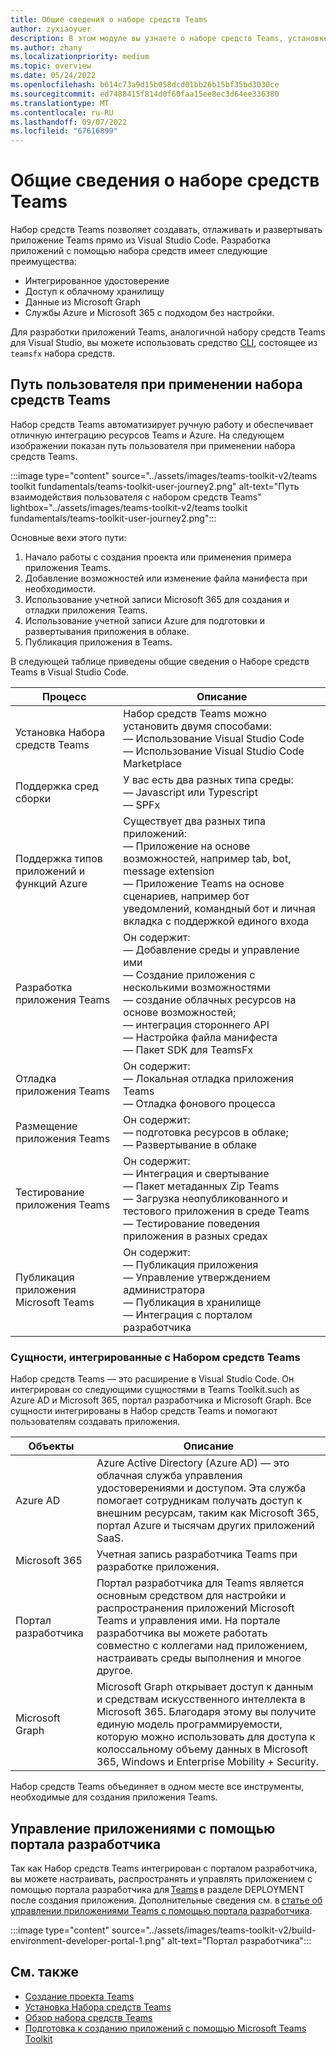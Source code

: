 ```yaml
---
title: Общие сведения о наборе средств Teams
author: zyxiaoyuer
description: В этом модуле вы узнаете о наборе средств Teams, установке набора средств Teams и пути взаимодействия пользователя с Набором средств Teams
ms.author: zhany
ms.localizationpriority: medium
ms.topic: overview
ms.date: 05/24/2022
ms.openlocfilehash: b614c73a9d15b058dcd01bb26b15bf35bd3030ce
ms.sourcegitcommit: ed7488415f814d0f60faa15ee8ec3d64ee336380
ms.translationtype: MT
ms.contentlocale: ru-RU
ms.lasthandoff: 09/07/2022
ms.locfileid: "67616899"
---
```

# <a name="teams-toolkit-overview"></a>Общие сведения о наборе средств Teams

Набор средств Teams позволяет создавать, отлаживать и развертывать приложение Teams прямо из Visual Studio Code. Разработка приложений с помощью набора средств имеет следующие преимущества:

* Интегрированное удостоверение
* Доступ к облачному хранилищу
* Данные из Microsoft Graph
* Службы Azure и Microsoft 365 с подходом без настройки.

Для разработки приложений Teams, аналогичной набору средств Teams для Visual Studio, вы можете использовать средство [CLI](https://github.com/OfficeDev/TeamsFx/blob/dev/docs/cli/user-manual.md), состоящее из `teamsfx` набора средств.

## <a name="user-journey-of-teams-toolkit"></a>Путь пользователя при применении набора средств Teams

Набор средств Teams автоматизирует ручную работу и обеспечивает отличную интеграцию ресурсов Teams и Azure. На следующем изображении показан путь пользователя при применении набора средств Teams.

:::image type="content" source="../assets/images/teams-toolkit-v2/teams toolkit fundamentals/teams-toolkit-user-journey2.png" alt-text="Путь взаимодействия пользователя с набором средств Teams" lightbox="../assets/images/teams-toolkit-v2/teams toolkit fundamentals/teams-toolkit-user-journey2.png":::

Основные вехи этого пути:

1. Начало работы с создания проекта или применения примера приложения Teams.
1. Добавление возможностей или изменение файла манифеста при необходимости.
1. Использование учетной записи Microsoft 365 для создания и отладки приложения Teams.
1. Использование учетной записи Azure для подготовки и развертывания приложения в облаке.
1. Публикация приложения в Teams.

В следующей таблице приведены общие сведения о Наборе средств Teams в Visual Studio Code.

| Процесс | Описание |
| ---- | ---- |
| Установка Набора средств Teams | Набор средств Teams можно установить двумя способами: <br> — Использование Visual Studio Code <br> — Использование Visual Studio Code Marketplace|
| Поддержка сред сборки | У вас есть два разных типа среды: <br> — Javascript или Typescript <br> — SPFx |
| Поддержка типов приложений и функций Azure | Существует два разных типа приложений: <br> — Приложение на основе возможностей, например tab, bot, message extension  <br> — Приложение Teams на основе сценариев, например бот уведомлений, командный бот и личная вкладка с поддержкой единого входа |
| Разработка приложения Teams | Он содержит: <br> — Добавление среды и управление ими <br> — Создание приложения с несколькими возможностями <br> — создание облачных ресурсов на основе возможностей; <br> — интеграция стороннего API <br> — Настройка файла манифеста <br> — Пакет SDK для TeamsFx |
| Отладка приложения Teams | Он содержит: <br> — Локальная отладка приложения Teams <br> — Отладка фонового процесса|
| Размещение приложения Teams | Он содержит: <br> — подготовка ресурсов в облаке; <br> — Развертывание в облаке|
| Тестирование приложения Teams | Он содержит: <br> — Интеграция и свертывание <br> — Пакет метаданных Zip Teams <br> — Загрузка неопубликованного и тестового приложения в среде Teams <br> — Тестирование поведения приложения в разных средах|
| Публикация приложения Microsoft Teams | Он содержит: <br> — Публикация приложения <br> — Управление утверждением администратора <br> — Публикация в хранилище <br> — Интеграция с порталом разработчика |

### <a name="entities-integrated-with-teams-toolkit"></a>Сущности, интегрированные с Набором средств Teams

Набор средств Teams — это расширение в Visual Studio Code. Он интегрирован со следующими сущностями в Teams Toolkit.such as Azure AD и Microsoft 365, портал разработчика и Microsoft Graph. Все сущности интегрированы в Набор средств Teams и помогают пользователям создавать приложения.

| Объекты | Описание |
| ---- | ---- |
| Azure AD  | Azure Active Directory (Azure AD) — это облачная служба управления удостоверениями и доступом. Эта служба помогает сотрудникам получать доступ к внешним ресурсам, таким как Microsoft 365, портал Azure и тысячам других приложений SaaS. |
| Microsoft 365  | Учетная запись разработчика Teams при разработке приложения.|
| Портал разработчика | Портал разработчика для Teams является основным средством для настройки и распространения приложений Microsoft Teams и управления ими. На портале разработчика вы можете работать совместно с коллегами над приложением, настраивать среды выполнения и многое другое. |
| Microsoft Graph | Microsoft Graph открывает доступ к данным и средствам искусственного интеллекта в Microsoft 365. Благодаря этому вы получите единую модель программируемости, которую можно использовать для доступа к колоссальному объему данных в Microsoft 365, Windows и Enterprise Mobility + Security. |

Набор средств Teams объединяет в одном месте все инструменты, необходимые для создания приложения Teams.

## <a name="manage-your-apps-using-developer-portal"></a>Управление приложениями с помощью портала разработчика

Так как Набор средств Teams интегрирован с порталом разработчика, вы можете настраивать, распространять и управлять приложением с помощью портала разработчика для [Teams](../concepts/build-and-test/teams-developer-portal.md) в разделе DEPLOYMENT после создания приложения. Дополнительные сведения см. в [статье об управлении приложениями Teams с помощью портала разработчика](../concepts/build-and-test/manage-your-apps-in-developer-portal.md).

:::image type="content" source="../assets/images/teams-toolkit-v2/build-environment-developer-portal-1.png" alt-text="Портал разработчика":::

## <a name="see-also"></a>См. также

* [Создание проекта Teams](create-new-project.md)
* [Установка Набора средств Teams](install-Teams-Toolkit.md)
* [Обзор набора средств Teams](explore-Teams-Toolkit.md)
* [Подготовка к созданию приложений с помощью Microsoft Teams Toolkit](build-environments.md)
